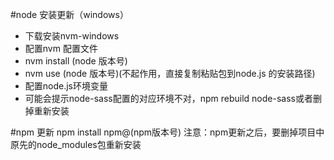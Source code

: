 #node 安装更新（windows）

- 下载安装nvm-windows
- 配置nvm 配置文件
- nvm install (node 版本号)
- nvm use (node 版本号)(不起作用，直接复制粘贴包到node.js 的安装路径)
- 配置node.js环境变量
- 可能会提示node-sass配置的对应环境不对，npm rebuild node-sass或者删掉重新安装

#npm 更新
npm install npm@(npm版本号)
注意：npm更新之后，要删掉项目中原先的node_modules包重新安装